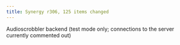 ```yaml
---
title: Synergy r306, 125 items changed
---
```


Audioscrobbler backend (test mode only; connections to the server currently commented out)
